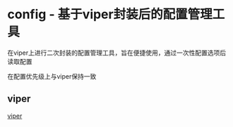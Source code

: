 # config - 基于viper封装后的配置管理工具

在viper上进行二次封装的配置管理工具，旨在便捷使用，通过一次性配置选项后读取配置

在配置优先级上与viper保持一致

## viper
[viper](https://github.com/spf13/viper)
